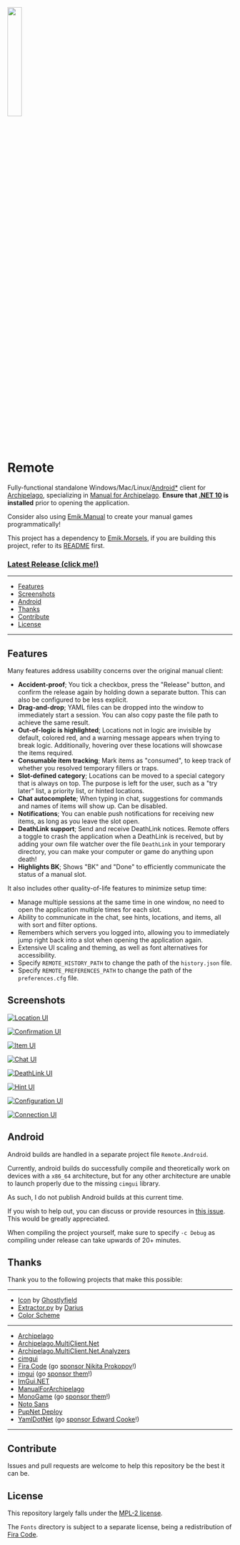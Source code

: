 [<img src="Resources/Drawable/Icon.svg" width=25% height=25%>](https://raw.githubusercontent.com/Emik03/Emik.Manual/refs/heads/main/Images/icon.svg)

# Remote

Fully-functional standalone Windows/Mac/Linux/[Android*](#android) client for [Archipelago](https://archipelago.gg/), specializing in [Manual for Archipelago](https://github.com/ManualForArchipelago). **Ensure that [.NET 10](https://dotnet.microsoft.com/en-us/download/dotnet/10.0) is installed** prior to opening the application.

Consider also using [Emik.Manual](https://github.com/Emik03/Emik.Manual) to create your manual games programmatically!

This project has a dependency to [Emik.Morsels](https://github.com/Emik03/Emik.Morsels), if you are building this project, refer to its [README](https://github.com/Emik03/Emik.Morsels/blob/main/README.md) first.

### [Latest Release (click me!)](https://github.com/Emik03/Remote/releases/latest)

---

- [Features](#features)
- [Screenshots](#screenshots)
- [Android](#android)
- [Thanks](#thanks)
- [Contribute](#contribute)
- [License](#license)

---

## Features

Many features address usability concerns over the original manual client:
- **Accident-proof**; You tick a checkbox, press the "Release" button, and confirm the release again by holding down a separate button. This can also be configured to be less explicit.
- **Drag-and-drop**; YAML files can be dropped into the window to immediately start a session. You can also copy paste the file path to achieve the same result.
- **Out-of-logic is highlighted**; Locations not in logic are invisible by default, colored red, and a warning message appears when trying to break logic. Additionally, hovering over these locations will showcase the items required.
- **Consumable item tracking**; Mark items as "consumed", to keep track of whether you resolved temporary fillers or traps.
- **Slot-defined category**; Locations can be moved to a special category that is always on top. The purpose is left for the user, such as a "try later" list, a priority list, or hinted locations.
- **Chat autocomplete**; When typing in chat, suggestions for commands and names of items will show up. Can be disabled.
- **Notifications**; You can enable push notifications for receiving new items, as long as you leave the slot open.
- **DeathLink support**; Send and receive DeathLink notices. Remote offers a toggle to crash the application when a DeathLink is received, but by adding your own file watcher over the file `DeathLink` in your temporary directory, you can make your computer or game do anything upon death!
- **Highlights BK**; Shows "BK" and "Done" to efficiently communicate the status of a manual slot.

It also includes other quality-of-life features to minimize setup time:
- Manage multiple sessions at the same time in one window, no need to open the application multiple times for each slot.
- Ability to communicate in the chat, see hints, locations, and items, all with sort and filter options.
- Remembers which servers you logged into, allowing you to immediately jump right back into a slot when opening the application again.
- Extensive UI scaling and theming, as well as font alternatives for accessibility.
- Specify `REMOTE_HISTORY_PATH` to change the path of the `history.json` file.
- Specify `REMOTE_PREFERENCES_PATH` to change the path of the `preferences.cfg` file.

## Screenshots

[![Location UI](Images/preview1.png)](https://raw.githubusercontent.com/Emik03/Remote/refs/heads/main/Images/preview1.png)

[![Confirmation UI](Images/preview2.png)](https://raw.githubusercontent.com/Emik03/Remote/refs/heads/main/Images/preview2.png)

[![Item UI](Images/preview3.png)](https://raw.githubusercontent.com/Emik03/Remote/refs/heads/main/Images/preview3.png)

[![Chat UI](Images/preview4.png)](https://raw.githubusercontent.com/Emik03/Remote/refs/heads/main/Images/preview4.png)

[![DeathLink UI](Images/preview5.png)](https://raw.githubusercontent.com/Emik03/Remote/refs/heads/main/Images/preview5.png)

[![Hint UI](Images/preview6.png)](https://raw.githubusercontent.com/Emik03/Remote/refs/heads/main/Images/preview6.png)

[![Configuration UI](Images/preview7.png)](https://raw.githubusercontent.com/Emik03/Remote/refs/heads/main/Images/preview7.png)

[![Connection UI](Images/preview8.png)](https://raw.githubusercontent.com/Emik03/Remote/refs/heads/main/Images/preview8.png)

## Android

Android builds are handled in a separate project file `Remote.Android`.

Currently, android builds do successfully compile and theoretically work on devices with a `x86_64` architecture, but for any other architecture are unable to launch properly due to the missing `cimgui` library.

As such, I do not publish Android builds at this current time.

If you wish to help out, you can discuss or provide resources in [this issue](https://github.com/Emik03/Remote/issues/1). This would be greatly appreciated.

When compiling the project yourself, make sure to specify `-c Debug` as compiling under release can take upwards of 20+ minutes.

## Thanks

Thank you to the following projects that make this possible:

---

- [Icon](https://github.com/Emik03/Remote/blob/main/Resources/Drawable/Icon.svg) by [Ghostlyfield](https://bsky.app/profile/ghostlyfield.bsky.social)
- [Extractor.py](https://github.com/Emik03/Remote/blob/main/Resources/Values/Extractor.py) by [Darius](https://github.com/itsMapleLeaf)
- [Color Scheme](https://draculatheme.com/contribute)

---

- [Archipelago](https://archipelago.gg/)
- [Archipelago.MultiClient.Net](https://github.com/ArchipelagoMW/Archipelago.MultiClient.Net)
- [Archipelago.MultiClient.Net.Analyzers](https://github.com/BadMagic100/Archipelago.MultiClient.Net.Analyzers)
- [cimgui](https://github.com/cimgui/cimgui)
- [Fira Code](https://github.com/tonsky/FiraCode/) (go [sponsor Nikita Prokopov](https://github.com/sponsors/tonsky)!)
- [imgui](https://github.com/ocornut/imgui) (go [sponsor them](https://github.com/ocornut/imgui/wiki/Funding)!)
- [ImGui.NET](https://github.com/ImGuiNET/ImGui.NET)
- [ManualForArchipelago](https://github.com/ManualForArchipelago/Manual)
- [MonoGame](https://monogame.net) (go [sponsor them](https://github.com/sponsors/MonoGame)!)
- [Noto Sans](https://fonts.google.com/noto)
- [PupNet Deploy](https://github.com/kuiperzone/PupNet-Deploy)
- [YamlDotNet](https://github.com/aaubry/YamlDotNet/wiki) (go [sponsor Edward Cooke](https://github.com/sponsors/EdwardCooke)!)

---

## Contribute

Issues and pull requests are welcome to help this repository be the best it can be.

## License

This repository largely falls under the [MPL-2 license](https://www.mozilla.org/en-US/MPL/2.0/).

The `Fonts` directory is subject to a separate license, being a redistribution of [Fira Code]().
